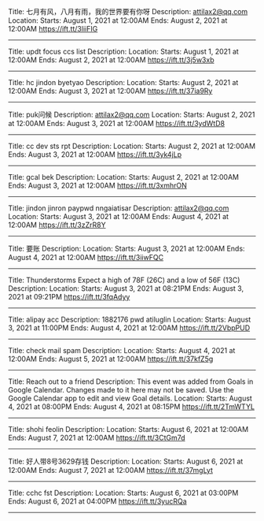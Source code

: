 
Title: 七月有风，八月有雨，我的世界要有你呀
Description: attilax2@qq.com
Location:
Starts: August 1, 2021 at 12:00AM
Ends: August 2, 2021 at 12:00AM
https://ift.tt/3liiFIG

- - - - -
Title: updt focus ccs list
Description:
Location:
Starts: August 1, 2021 at 12:00AM
Ends: August 2, 2021 at 12:00AM
https://ift.tt/3j5w3xb

- - - - -
Title: hc jindon byetyao
Description:
Location:
Starts: August 2, 2021 at 12:00AM
Ends: August 3, 2021 at 12:00AM
https://ift.tt/37ia9Ry

- - - - -
Title: puk问候
Description: attilax2@qq.com
Location:
Starts: August 2, 2021 at 12:00AM
Ends: August 3, 2021 at 12:00AM
https://ift.tt/3ydWtD8

- - - - -
Title: cc dev sts rpt
Description:
Location:
Starts: August 2, 2021 at 12:00AM
Ends: August 3, 2021 at 12:00AM
https://ift.tt/3yk4jLp

- - - - -
Title: gcal bek
Description:
Location:
Starts: August 2, 2021 at 12:00AM
Ends: August 3, 2021 at 12:00AM
https://ift.tt/3xmhrON

- - - - -
Title: jindon jinron paypwd nngaiatisar
Description: attilax2@qq.com
Location:
Starts: August 3, 2021 at 12:00AM
Ends: August 4, 2021 at 12:00AM
https://ift.tt/3zZrR8Y

- - - - -
Title: 要账
Description:
Location:
Starts: August 3, 2021 at 12:00AM
Ends: August 4, 2021 at 12:00AM
https://ift.tt/3iiwFQC

- - - - -
Title: Thunderstorms Expect a high of 78F (26C) and a low of 56F (13C)
Description:
Location:
Starts: August 3, 2021 at 08:21PM
Ends: August 3, 2021 at 09:21PM
https://ift.tt/3fqAdyy

- - - - -
Title: alipay acc
Description: 1882176 pwd atiluglin
Location:
Starts: August 3, 2021 at 11:00PM
Ends: August 4, 2021 at 12:00AM
https://ift.tt/2VbpPUD

- - - - -
Title: check mail spam
Description:
Location:
Starts: August 4, 2021 at 12:00AM
Ends: August 5, 2021 at 12:00AM
https://ift.tt/37kfZ5g

- - - - -
Title: Reach out to a friend
Description: This event was added from Goals in Google Calendar. Changes made to it here may not be saved. Use the Google Calendar app to edit and view Goal details.
Location:
Starts: August 4, 2021 at 08:00PM
Ends: August 4, 2021 at 08:15PM
https://ift.tt/2TmWTYL

- - - - -
Title: shohi feolin
Description:
Location:
Starts: August 6, 2021 at 12:00AM
Ends: August 7, 2021 at 12:00AM
https://ift.tt/3CtGm7d

- - - - -
Title: 好人带8号3629存钱
Description:
Location:
Starts: August 6, 2021 at 12:00AM
Ends: August 7, 2021 at 12:00AM
https://ift.tt/37mgLyt

- - - - -
Title: cchc fst
Description:
Location:
Starts: August 6, 2021 at 03:00PM
Ends: August 6, 2021 at 04:00PM
https://ift.tt/3yucRQa

- - - - -
